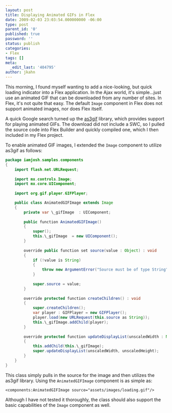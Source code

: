 ```yaml
---
layout: post
title: Displaying Animated GIFs in Flex
date: 2009-02-03 23:03:54.000000000 -06:00
type: post
parent_id: '0'
published: true
password: ''
status: publish
categories:
- Flex
tags: []
meta:
  _edit_last: '404795'
author: jkahn
---
```

This morning, I found myself wanting to add a nice-looking, but quick loading indicator into a Flex application. In the Ajax world, it's simple...just use an animated GIF that can be downloaded from any number of sites. In Flex, it's not quite that easy. The default `Image` component in Flex does not support animated images, nor does Flex itself.

A quick Google search turned up the [as3gif](http://code.google.com/p/as3gif/) library, which provides support for playing animated GIFs. The download did not include a SWC, so I pulled the source code into Flex Builder and quickly compiled one, which I then included in my Flex project.

To enable animated GIF images, I extended the `Image` component to utilize as3gif as follows:

``` java
package iamjosh.samples.components
{
	import flash.net.URLRequest;
	
	import mx.controls.Image;
	import mx.core.UIComponent;
	
	import org.gif.player.GIFPlayer;

	public class AnimatedGIFImage extends Image
	{
		private var \_gifImage  : UIComponent;
		
		public function AnimatedGIFImage()
		{
			super();
			this.\_gifImage  = new UIComponent();
		}
		
		override public function set source(value : Object) : void
		{
			if (!value is String)
			{
				throw new ArgumentError("Source must be of type String");
			}
			
			super.source = value;
		}
		
		override protected function createChildren() : void
		{
			super.createChildren();
			var player : GIFPlayer = new GIFPlayer();
			player.load(new URLRequest(this.source as String));
			this.\_gifImage.addChild(player);
		}
		
		override protected function updateDisplayList(unscaledWidth : Number, unscaledHeight : Number) : void
		{
			this.addChild(this.\_gifImage);
			super.updateDisplayList(unscaledWidth, unscaledHeight);
		}
	}
}
```

This class simply pulls in the source for the image and then utilizes the as3gif library. Using the `AnimatedGIFImage` component is as simple as:

```
<components:AnimatedGIFImage source="assets/images/loading.gif"/>
```

Although I have not tested it thoroughly, the class should also support the basic capabilities of the `Image` component as well.